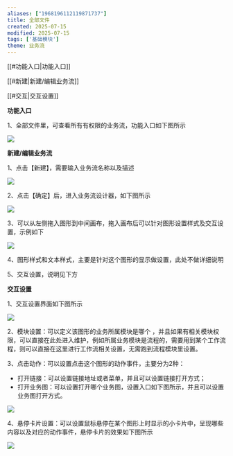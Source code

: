 ```yaml
---
aliases: ["1968196112119871737"]
title: 全部文件
created: 2025-07-15
modified: 2025-07-15
tags: ['基础模块']
theme: 业务流
---
```


[[#功能入口|功能入口]]

[[#新建|新建/编辑业务流]]

[[#交互|交互设置]]

**功能入口**

1、全部文件里，可查看所有有权限的业务流，功能入口如下图所示

![](https://myhelpdoc.oss-cn-heyuan.aliyuncs.com/mdimages/bc1fe9b36afffe4ce6dcd06703938298.jpg)

**新建/编辑业务流**

1、点击【新建】，需要输入业务流名称以及描述

![](https://myhelpdoc.oss-cn-heyuan.aliyuncs.com/mdimages/0750a842bdd75a990f260239e6f5af72.jpg)

2、点击【确定】后，进入业务流设计器，如下图所示

![](https://myhelpdoc.oss-cn-heyuan.aliyuncs.com/mdimages/271f361efc813dff99d86e71324f1fca.jpg)

3、可以从左侧拖入图形到中间画布，拖入画布后可以针对图形设置样式及交互设置，示例如下

![](https://myhelpdoc.oss-cn-heyuan.aliyuncs.com/mdimages/38009705709e399b2b829b0939c9113e.jpg)

4、图形样式和文本样式，主要是针对这个图形的显示做设置，此处不做详细说明

5、交互设置，说明见下方

**交互设置**

1、交互设置界面如下图所示

![](https://myhelpdoc.oss-cn-heyuan.aliyuncs.com/mdimages/c34546ceb0dfe6e530d785cf3d064aa2.jpg)

2、模块设置：可以定义该图形的业务所属模块是哪个 ，并且如果有相关模块权限，可以直接在此处进入维护，例如所属业务模块是流程的，需要用到某个工作流程，则可以直接在这里进行工作流相关设置，无需跑到流程模块里设置。

3、点击动作：可以设置点击这个图形的动作事件，主要分为2种：

- 打开链接：可以设置链接地址或者菜单，并且可以设置链接打开方式；
- 打开业务图：可以设置打开哪个业务图，设置入口如下图所示，并且可以设置业务图打开方式。

![](https://myhelpdoc.oss-cn-heyuan.aliyuncs.com/mdimages/d0e56dceebcb94ff52451cbae81524fb.jpg)

4、悬停卡片设置：可以设置鼠标悬停在某个图形上时显示的小卡片中，呈现哪些内容以及对应的动作事件，悬停卡片的效果如下图所示

![](https://myhelpdoc.oss-cn-heyuan.aliyuncs.com/mdimages/fc6884c03843c0fdba5889b6343a26f9.jpg)

